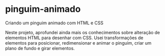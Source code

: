 # pinguim-animado

Criando um pinguim animado com HTML e CSS

Neste projeto, aprofundei ainda mais os conhecimentos sobre alteração de elementos HTML para desenhar com CSS.
Usei transformações de elementos para posicionar, redimensionar e animar o pinguim, criar um plano de fundo e girar elementos.

